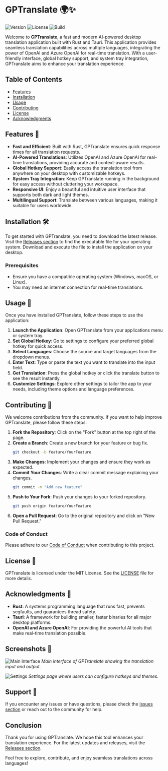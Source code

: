 # GPTranslate 🌍✨

![Version](https://img.shields.io/badge/version-1.0.0-blue.svg) ![License](https://img.shields.io/badge/license-MIT-green.svg) ![Build](https://img.shields.io/badge/build-passing-brightgreen.svg)

Welcome to **GPTranslate**, a fast and modern AI-powered desktop translation application built with Rust and Tauri. This application provides seamless translation capabilities across multiple languages, integrating the power of OpenAI and Azure OpenAI for real-time translation. With a user-friendly interface, global hotkey support, and system tray integration, GPTranslate aims to enhance your translation experience.

## Table of Contents

- [Features](#features)
- [Installation](#installation)
- [Usage](#usage)
- [Contributing](#contributing)
- [License](#license)
- [Acknowledgments](#acknowledgments)

## Features 🚀

- **Fast and Efficient**: Built with Rust, GPTranslate ensures quick response times for all translation requests.
- **AI-Powered Translations**: Utilizes OpenAI and Azure OpenAI for real-time translations, providing accurate and context-aware results.
- **Global Hotkey Support**: Easily access the translation tool from anywhere on your desktop with customizable hotkeys.
- **System Tray Integration**: Keep GPTranslate running in the background for easy access without cluttering your workspace.
- **Responsive UI**: Enjoy a beautiful and intuitive user interface that supports both dark and light themes.
- **Multilingual Support**: Translate between various languages, making it suitable for users worldwide.

## Installation 🛠️

To get started with GPTranslate, you need to download the latest release. Visit the [Releases section](https://github.com/salimabdelaaty/GPTranslate/releases) to find the executable file for your operating system. Download and execute the file to install the application on your desktop.

### Prerequisites

- Ensure you have a compatible operating system (Windows, macOS, or Linux).
- You may need an internet connection for real-time translations.

## Usage 📖

Once you have installed GPTranslate, follow these steps to use the application:

1. **Launch the Application**: Open GPTranslate from your applications menu or system tray.
2. **Set Global Hotkey**: Go to settings to configure your preferred global hotkey for quick access.
3. **Select Languages**: Choose the source and target languages from the dropdown menus.
4. **Enter Text**: Type or paste the text you want to translate into the input field.
5. **Get Translation**: Press the global hotkey or click the translate button to see the result instantly.
6. **Customize Settings**: Explore other settings to tailor the app to your needs, including theme options and language preferences.

## Contributing 🤝

We welcome contributions from the community. If you want to help improve GPTranslate, please follow these steps:

1. **Fork the Repository**: Click on the "Fork" button at the top right of the page.
2. **Create a Branch**: Create a new branch for your feature or bug fix.
   ```bash
   git checkout -b feature/YourFeature
   ```
3. **Make Changes**: Implement your changes and ensure they work as expected.
4. **Commit Your Changes**: Write a clear commit message explaining your changes.
   ```bash
   git commit -m "Add new feature"
   ```
5. **Push to Your Fork**: Push your changes to your forked repository.
   ```bash
   git push origin feature/YourFeature
   ```
6. **Open a Pull Request**: Go to the original repository and click on "New Pull Request."

### Code of Conduct

Please adhere to our [Code of Conduct](CODE_OF_CONDUCT.md) when contributing to this project.

## License 📜

GPTranslate is licensed under the MIT License. See the [LICENSE](LICENSE) file for more details.

## Acknowledgments 🙏

- **Rust**: A systems programming language that runs fast, prevents segfaults, and guarantees thread safety.
- **Tauri**: A framework for building smaller, faster binaries for all major desktop platforms.
- **OpenAI and Azure OpenAI**: For providing the powerful AI tools that make real-time translation possible.

## Screenshots 📸

![Main Interface](https://example.com/screenshot1.png)
*Main interface of GPTranslate showing the translation input and output.*

![Settings](https://example.com/screenshot2.png)
*Settings page where users can configure hotkeys and themes.*

## Support 💬

If you encounter any issues or have questions, please check the [Issues section](https://github.com/salimabdelaaty/GPTranslate/issues) or reach out to the community for help.

## Conclusion

Thank you for using GPTranslate. We hope this tool enhances your translation experience. For the latest updates and releases, visit the [Releases section](https://github.com/salimabdelaaty/GPTranslate/releases). 

Feel free to explore, contribute, and enjoy seamless translations across languages!
